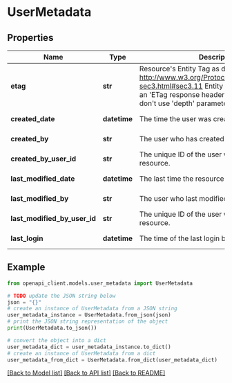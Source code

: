 # UserMetadata


## Properties

Name | Type | Description | Notes
------------ | ------------- | ------------- | -------------
**etag** | **str** | Resource&#39;s Entity Tag as defined in http://www.w3.org/Protocols/rfc2616/rfc2616-sec3.html#sec3.11  Entity Tag is also added as an &#39;ETag response header to requests which don&#39;t use &#39;depth&#39; parameter. | [optional] [readonly] 
**created_date** | **datetime** | The time the user was created. | [optional] [readonly] 
**created_by** | **str** | The user who has created the resource. | [optional] [readonly] 
**created_by_user_id** | **str** | The unique ID of the user who created the resource. | [optional] [readonly] 
**last_modified_date** | **datetime** | The last time the resource was modified. | [optional] [readonly] 
**last_modified_by** | **str** | The user who last modified the resource. | [optional] [readonly] 
**last_modified_by_user_id** | **str** | The unique ID of the user who last modified the resource. | [optional] [readonly] 
**last_login** | **datetime** | The time of the last login by the user. | [optional] [readonly] 

## Example

```python
from openapi_client.models.user_metadata import UserMetadata

# TODO update the JSON string below
json = "{}"
# create an instance of UserMetadata from a JSON string
user_metadata_instance = UserMetadata.from_json(json)
# print the JSON string representation of the object
print(UserMetadata.to_json())

# convert the object into a dict
user_metadata_dict = user_metadata_instance.to_dict()
# create an instance of UserMetadata from a dict
user_metadata_from_dict = UserMetadata.from_dict(user_metadata_dict)
```
[[Back to Model list]](../README.md#documentation-for-models) [[Back to API list]](../README.md#documentation-for-api-endpoints) [[Back to README]](../README.md)


